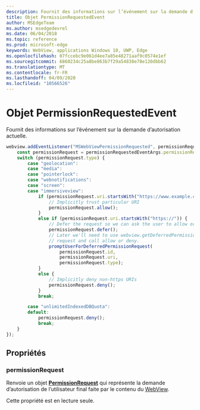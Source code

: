```yaml
---
description: Fournit des informations sur l’événement sur la demande d’autorisation actuelle.
title: Objet PermissionRequestedEvent
author: MSEdgeTeam
ms.author: msedgedevrel
ms.date: 06/04/2018
ms.topic: reference
ms.prod: microsoft-edge
keywords: WebView, applications Windows 10, UWP, Edge
ms.openlocfilehash: 07fccebc9e061d4ee7a85e48271aaf9c0574e1ef
ms.sourcegitcommit: 6860234c25a8be863b7f29a54838e78e120dbb62
ms.translationtype: MT
ms.contentlocale: fr-FR
ms.lasthandoff: 04/09/2020
ms.locfileid: "10566526"
---
```

# Objet PermissionRequestedEvent

Fournit des informations sur l’événement sur la demande d’autorisation actuelle.

```js
webview.addEventListener("MSWebViewPermissionRequested", permissionRequestedEventArgs => {
    const permissionRequest = permissionRequestedEventArgs.permissionRequest;
    switch (permissionRequest.type) {
        case "geolocation":
        case "media":
        case "pointerlock":
        case "webnotifications":
        case "screen":
        case "immersiveview":
            if (permissionRequest.uri.startsWith("https://www.example.com/")) {
                // Implicitly trust particular URI
                permissionRequest.allow();
            }
            else if (permissionRequest.uri.startsWith("https://")) {
                // Defer the request so we can ask the user to allow or deny the request
                permissionRequest.defer();
                // Later we'll need to use webview.getDeferredPermissionRequestById for this
                // request and call allow or deny.
                promptUserForDeferredPermissionRequest(
                    permissionRequest.id,
                    permissionRequest.uri,
                    permissionRequest.type);
            }
            else {
                // Implicitly deny non-https URIs
                permissionRequest.deny();
            }
            break;

        case "unlimitedIndexedDBQuota":
        default:
            permissionRequest.deny();
            break;
    }
});
```

## Propriétés

### permissionRequest

Renvoie un objet **[PermissionRequest](permissionrequest.md)** qui représente la demande d’autorisation de l’utilisateur final faite par le contenu du [WebView](../webview.md).

Cette propriété est en lecture seule.
